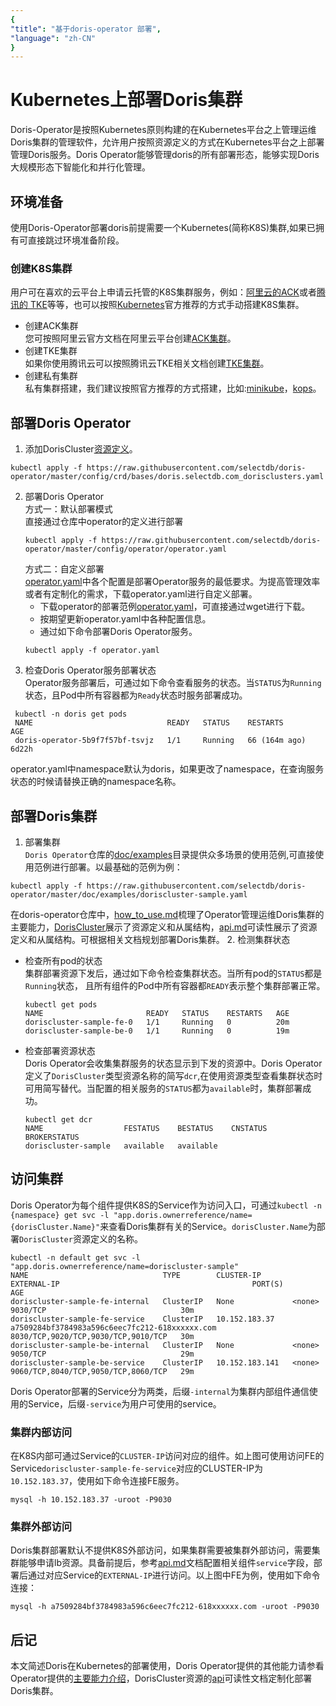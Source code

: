 ```yaml
---
{
"title": "基于doris-operator 部署",
"language": "zh-CN"
}
---
```


<!-- 
Licensed to the Apache Software Foundation (ASF) under one
or more contributor license agreements.  See the NOTICE file
distributed with this work for additional information
regarding copyright ownership.  The ASF licenses this file
to you under the Apache License, Version 2.0 (the
"License"); you may not use this file except in compliance
with the License.  You may obtain a copy of the License at

  http://www.apache.org/licenses/LICENSE-2.0

Unless required by applicable law or agreed to in writing,
software distributed under the License is distributed on an
"AS IS" BASIS, WITHOUT WARRANTIES OR CONDITIONS OF ANY
KIND, either express or implied.  See the License for the
specific language governing permissions and limitations
under the License.
-->

# Kubernetes上部署Doris集群

<version since="dev"></version>
Doris-Operator是按照Kubernetes原则构建的在Kubernetes平台之上管理运维Doris集群的管理软件，允许用户按照资源定义的方式在Kubernetes平台之上部署管理Doris服务。Doris Operator能够管理doris的所有部署形态，能够实现Doris大规模形态下智能化和并行化管理。
## 环境准备
使用Doris-Operator部署doris前提需要一个Kubernetes(简称K8S)集群,如果已拥有可直接跳过环境准备阶段。
### 创建K8S集群
用户可在喜欢的云平台上申请云托管的K8S集群服务，例如：[阿里云的ACK](https://www.aliyun.com/product/kubernetes)或者[腾讯的 TKE](https://cloud.tencent.com/product/tke)等等，也可以按照[Kubernetes](https://kubernetes.io/docs/setup/)官方推荐的方式手动搭建K8S集群。
- 创建ACK集群  
  您可按照阿里云官方文档在阿里云平台创建[ACK集群](https://help.aliyun.com/zh/ack/ack-managed-and-ack-dedicated/getting-started/getting-started/)。
- 创建TKE集群  
  如果你使用腾讯云可以按照腾讯云TKE相关文档创建[TKE集群](https://cloud.tencent.com/document/product/457/54231)。
- 创建私有集群  
  私有集群搭建，我们建议按照官方推荐的方式搭建，比如:[minikube](https://minikube.sigs.k8s.io/docs/start/)，[kops](https://kubernetes.io/zh-cn/docs/setup/production-environment/tools/kops/)。

## 部署Doris Operator
1. 添加DorisCluster[资源定义](https://kubernetes.io/zh-cn/docs/concepts/extend-kubernetes/api-extension/custom-resources/)。
```shell
kubectl apply -f https://raw.githubusercontent.com/selectdb/doris-operator/master/config/crd/bases/doris.selectdb.com_dorisclusters.yaml
```
2. 部署Doris Operator  
   方式一：默认部署模式  
   直接通过仓库中operator的定义进行部署
   ```shell
   kubectl apply -f https://raw.githubusercontent.com/selectdb/doris-operator/master/config/operator/operator.yaml
   ```
   方式二：自定义部署  
   [operator.yaml](https://github.com/selectdb/doris-operator/blob/master/config/operator/operator.yaml)中各个配置是部署Operator服务的最低要求。为提高管理效率或者有定制化的需求，下载operator.yaml进行自定义部署。
   - 下载operator的部署范例[operator.yaml](https://raw.githubusercontent.com/selectdb/doris-operator/master/config/operator/operator.yaml)，可直接通过wget进行下载。
   - 按期望更新operator.yaml中各种配置信息。
   - 通过如下命令部署Doris Operator服务。
   ```shell
   kubectl apply -f operator.yaml
   ```
3. 检查Doris Operator服务部署状态  
   Operator服务部署后，可通过如下命令查看服务的状态。当`STATUS`为`Running`状态，且Pod中所有容器都为`Ready`状态时服务部署成功。
```
 kubectl -n doris get pods
 NAME                              READY   STATUS    RESTARTS        AGE
 doris-operator-5b9f7f57bf-tsvjz   1/1     Running   66 (164m ago)   6d22h
```
operator.yaml中namespace默认为doris，如果更改了namespace，在查询服务状态的时候请替换正确的namespace名称。
## 部署Doris集群
1. 部署集群   
   `Doris Operator`仓库的[doc/examples](https://github.com/selectdb/doris-operator/tree/master/doc/examples)目录提供众多场景的使用范例,可直接使用范例进行部署。以最基础的范例为例：
```
kubectl apply -f https://raw.githubusercontent.com/selectdb/doris-operator/master/doc/examples/doriscluster-sample.yaml
```
在doris-operator仓库中，[how_to_use.md](https://github.com/selectdb/doris-operator/tree/master/doc/how_to_use.md)梳理了Operator管理运维Doris集群的主要能力，[DorisCluster](https://github.com/selectdb/doris-operator/blob/master/api/doris/v1/types.go)展示了资源定义和从属结构，[api.md](https://github.com/selectdb/doris-operator/tree/master/doc/api.md)可读性展示了资源定义和从属结构。可根据相关文档规划部署Doris集群。
2. 检测集群状态
- 检查所有pod的状态  
  集群部署资源下发后，通过如下命令检查集群状态。当所有pod的`STATUS`都是`Running`状态， 且所有组件的Pod中所有容器都`READY`表示整个集群部署正常。
  ```shell
  kubectl get pods
  NAME                       READY   STATUS    RESTARTS   AGE
  doriscluster-sample-fe-0   1/1     Running   0          20m
  doriscluster-sample-be-0   1/1     Running   0          19m
  ```
- 检查部署资源状态  
  Doris Operator会收集集群服务的状态显示到下发的资源中。Doris Operator定义了`DorisCluster`类型资源名称的简写`dcr`,在使用资源类型查看集群状态时可用简写替代。当配置的相关服务的`STATUS`都为`available`时，集群部署成功。
  ```shell
  kubectl get dcr
  NAME                  FESTATUS    BESTATUS    CNSTATUS   BROKERSTATUS
  doriscluster-sample   available   available
  ```
## 访问集群
Doris Operator为每个组件提供K8S的Service作为访问入口，可通过`kubectl -n {namespace} get svc -l "app.doris.ownerreference/name={dorisCluster.Name}"`来查看Doris集群有关的Service。`dorisCluster.Name`为部署`DorisCluster`资源定义的名称。
```shell
kubectl -n default get svc -l "app.doris.ownerreference/name=doriscluster-sample"
NAME                              TYPE        CLUSTER-IP       EXTERNAL-IP                                           PORT(S)                               AGE
doriscluster-sample-fe-internal   ClusterIP   None             <none>                                                9030/TCP                              30m
doriscluster-sample-fe-service    ClusterIP   10.152.183.37    a7509284bf3784983a596c6eec7fc212-618xxxxxx.com        8030/TCP,9020/TCP,9030/TCP,9010/TCP   30m
doriscluster-sample-be-internal   ClusterIP   None             <none>                                                9050/TCP                              29m
doriscluster-sample-be-service    ClusterIP   10.152.183.141   <none>                                                9060/TCP,8040/TCP,9050/TCP,8060/TCP   29m
```
Doris Operator部署的Service分为两类，后缀`-internal`为集群内部组件通信使用的Service，后缀`-service`为用户可使用的service。
### 集群内部访问
在K8S内部可通过Service的`CLUSTER-IP`访问对应的组件。如上图可使用访问FE的Service`doriscluster-sample-fe-service`对应的CLUSTER-IP为`10.152.183.37`，使用如下命令连接FE服务。
```shell
mysql -h 10.152.183.37 -uroot -P9030
```
### 集群外部访问
Doris集群部署默认不提供K8S外部访问，如果集群需要被集群外部访问，需要集群能够申请lb资源。具备前提后，参考[api.md](https://github.com/selectdb/doris-operator/blob/master/doc/api.md)文档配置相关组件`service`字段，部署后通过对应Service的`EXTERNAL-IP`进行访问。以上图中FE为例，使用如下命令连接：
```shell
mysql -h a7509284bf3784983a596c6eec7fc212-618xxxxxx.com -uroot -P9030
```
## 后记
本文简述Doris在Kubernetes的部署使用，Doris Operator提供的其他能力请参看Operator提供的[主要能力介绍](https://github.com/selectdb/doris-operator/tree/master/doc/how_to_use.md)，DorisCluster资源的[api](https://github.com/selectdb/doris-operator/blob/master/doc/api.md)可读性文档定制化部署Doris集群。

